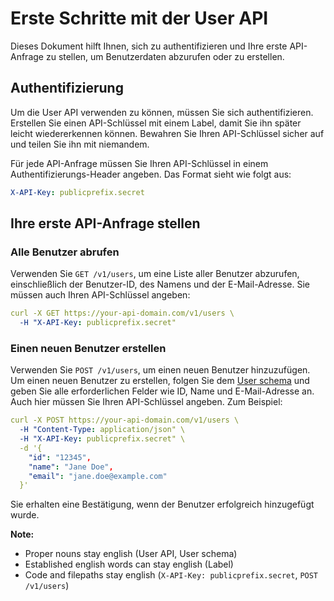 # Erste Schritte mit der User API

Dieses Dokument hilft Ihnen, sich zu authentifizieren und Ihre erste API-Anfrage zu stellen, um Benutzerdaten abzurufen oder zu erstellen.

## Authentifizierung

Um die User API verwenden zu können, müssen Sie sich authentifizieren.
Erstellen Sie einen API-Schlüssel mit einem Label, damit Sie ihn später leicht wiedererkennen können.
Bewahren Sie Ihren API-Schlüssel sicher auf und teilen Sie ihn mit niemandem.

Für jede API-Anfrage müssen Sie Ihren API-Schlüssel in einem Authentifizierungs-Header angeben.
Das Format sieht wie folgt aus:
```yaml
X-API-Key: publicprefix.secret
```

## Ihre erste API-Anfrage stellen
### Alle Benutzer abrufen
Verwenden Sie `GET /v1/users`, um eine Liste aller Benutzer abzurufen, einschließlich der Benutzer-ID, des Namens und der E-Mail-Adresse. Sie müssen auch Ihren API-Schlüssel angeben:
```yaml
curl -X GET https://your-api-domain.com/v1/users \
  -H "X-API-Key: publicprefix.secret"
```

### Einen neuen Benutzer erstellen
Verwenden Sie `POST /v1/users`, um einen neuen Benutzer hinzuzufügen. Um einen neuen Benutzer zu erstellen, folgen Sie dem [User schema](../reference/users.md#User-schema) und geben Sie alle erforderlichen Felder wie ID, Name und E-Mail-Adresse an.
Auch hier müssen Sie Ihren API-Schlüssel angeben. Zum Beispiel:

```yaml
curl -X POST https://your-api-domain.com/v1/users \
  -H "Content-Type: application/json" \
  -H "X-API-Key: publicprefix.secret" \
  -d '{
    "id": "12345",
    "name": "Jane Doe",
    "email": "jane.doe@example.com"
  }'
```
Sie erhalten eine Bestätigung, wenn der Benutzer erfolgreich hinzugefügt wurde.



**Note:**
- Proper nouns stay english (User API, User schema)
- Established english words can stay english (Label)
- Code and filepaths stay english (`X-API-Key: publicprefix.secret`, `POST /v1/users`)


